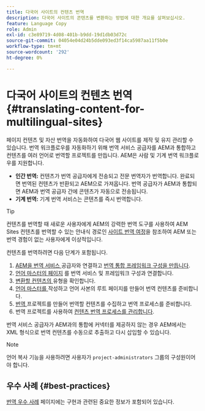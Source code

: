 ```yaml
---
title: 다국어 사이트의 컨텐츠 번역
description: 다국어 사이트의 콘텐츠를 변환하는 방법에 대한 개요를 살펴보십시오.
feature: Language Copy
role: Admin
exl-id: c3e89719-4d08-401b-b9dd-19d1db03d72c
source-git-commit: 04054e04d24b5dde093ed3f14ca5987aa11f5b0e
workflow-type: tm+mt
source-wordcount: '292'
ht-degree: 0%

---
```


# 다국어 사이트의 컨텐츠 번역 {#translating-content-for-multilingual-sites}

페이지 컨텐츠 및 자산 번역을 자동화하여 다국어 웹 사이트를 제작 및 유지 관리할 수 있습니다. 번역 워크플로우를 자동화하기 위해 번역 서비스 공급자를 AEM과 통합하고 컨텐츠를 여러 언어로 번역할 프로젝트를 만듭니다. AEM은 사람 및 기계 번역 워크플로우를 지원합니다.

* **인간 번역:**  컨텐츠가 번역 공급자에게 전송되고 전문 번역자가 번역합니다. 완료되면 번역된 컨텐츠가 반환되고 AEM으로 가져옵니다. 번역 공급자가 AEM과 통합되면 AEM과 번역 공급자 간에 콘텐츠가 자동으로 전송됩니다.
* **기계 번역:** 기계 번역 서비스는 콘텐츠를 즉시 번역합니다.

>[!TIP]
>
>컨텐츠를 번역할 때 새로운 사용자에게 AEM의 강력한 번역 도구를 사용하여 AEM Sites 컨텐츠를 번역할 수 있는 안내식 경로인 [사이트 번역 여정](/help/journey-sites/translation/overview.md)을 참조하여 AEM 또는 번역 경험이 없는 사용자에게 이상적입니다.

컨텐츠를 번역하려면 다음 단계가 포함됩니다.

1. [AEM을 번역 서비스 ](integration-framework.md#connecting-to-a-translation-service-provider) 공급자와 연결하고  [번역 통합 프레임워크 구성을 만듭니다](integration-framework.md).
1. [언어 마스터의 페이지](integration-framework.md#configuring-pages-for-translation) 를 번역 서비스 및 프레임워크 구성과 연결합니다.
1. [변환할 컨텐츠의 ](rules.md) 유형을 확인합니다.
1. [언어 마스터를 ](preparation.md) 작성하고 언어 사본의 루트 페이지를 만들어 번역 컨텐츠를 준비합니다.
1. [번역 ](managing-projects.md) 프로젝트를 만들어 번역할 컨텐츠를 수집하고 번역 프로세스를 준비합니다.
1. 번역 프로젝트를 사용하여 [컨텐츠 번역 프로세스를 관리합니다](managing-projects.md).

번역 서비스 공급자가 AEM과의 통합에 커넥터를 제공하지 않는 경우 AEM에서는 XML 형식으로 번역 컨텐츠를 수동으로 추출하고 다시 삽입할 수 있습니다.

>[!NOTE]
>
>언어 복사 기능을 사용하려면 사용자가 `project-administrators` 그룹의 구성원이어야 합니다.

## 우수 사례 {#best-practices}

[번역 우수 사례](best-practices.md) 페이지에는 구현과 관련된 중요한 정보가 포함되어 있습니다.
